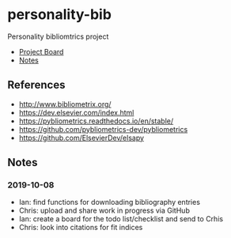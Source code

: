 # personality-bib
Personality bibliomtrics project

- [Project Board](../../projects/1)
- [Notes](../../blob/master/Notes.md)

## References

- http://www.bibliometrix.org/
- https://dev.elsevier.com/index.html
- https://pybliometrics.readthedocs.io/en/stable/
- https://github.com/pybliometrics-dev/pybliometrics
- https://github.com/ElsevierDev/elsapy

## Notes

### 2019-10-08

- Ian: find functions for downloading bibliography entries
- Chris: upload and share work in progress via GitHub
- Ian: create a board for the todo list/checklist and send to Crhis
- Chris: look into citations for fit indices
